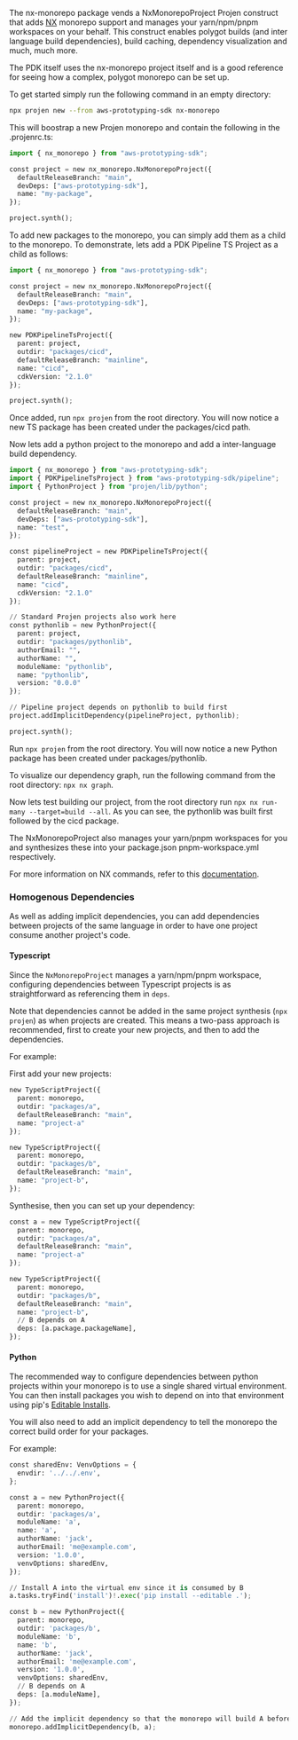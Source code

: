 The nx-monorepo package vends a NxMonorepoProject Projen construct that adds [NX](https://nx.dev/getting-started/intro) monorepo support and manages your yarn/npm/pnpm workspaces on your behalf. This construct enables polygot builds (and inter language build dependencies), build caching, dependency visualization and much, much more.

The PDK itself uses the nx-monorepo project itself and is a good reference for seeing how a complex, polygot monorepo can be set up.

To get started simply run the following command in an empty directory:

```bash
npx projen new --from aws-prototyping-sdk nx-monorepo
```

This will boostrap a new Projen monorepo and contain the following in the .projenrc.ts:

```python
import { nx_monorepo } from "aws-prototyping-sdk";

const project = new nx_monorepo.NxMonorepoProject({
  defaultReleaseBranch: "main",
  devDeps: ["aws-prototyping-sdk"],
  name: "my-package",
});

project.synth();
```

To add new packages to the monorepo, you can simply add them as a child to the monorepo. To demonstrate, lets add a PDK Pipeline TS Project as a child as follows:

```python
import { nx_monorepo } from "aws-prototyping-sdk";

const project = new nx_monorepo.NxMonorepoProject({
  defaultReleaseBranch: "main",
  devDeps: ["aws-prototyping-sdk"],
  name: "my-package",
});

new PDKPipelineTsProject({
  parent: project,
  outdir: "packages/cicd",
  defaultReleaseBranch: "mainline",
  name: "cicd",
  cdkVersion: "2.1.0"
});

project.synth();
```

Once added, run `npx projen` from the root directory. You will now notice a new TS package has been created under the packages/cicd path.

Now lets add a python project to the monorepo and add a inter-language build dependency.

```python
import { nx_monorepo } from "aws-prototyping-sdk";
import { PDKPipelineTsProject } from "aws-prototyping-sdk/pipeline";
import { PythonProject } from "projen/lib/python";

const project = new nx_monorepo.NxMonorepoProject({
  defaultReleaseBranch: "main",
  devDeps: ["aws-prototyping-sdk"],
  name: "test",
});

const pipelineProject = new PDKPipelineTsProject({
  parent: project,
  outdir: "packages/cicd",
  defaultReleaseBranch: "mainline",
  name: "cicd",
  cdkVersion: "2.1.0"
});

// Standard Projen projects also work here
const pythonlib = new PythonProject({
  parent: project,
  outdir: "packages/pythonlib",
  authorEmail: "",
  authorName: "",
  moduleName: "pythonlib",
  name: "pythonlib",
  version: "0.0.0"
});

// Pipeline project depends on pythonlib to build first
project.addImplicitDependency(pipelineProject, pythonlib);

project.synth();
```

Run `npx projen` from the root directory. You will now notice a new Python package has been created under packages/pythonlib.

To visualize our dependency graph, run the following command from the root directory: `npx nx graph`.

Now lets test building our project, from the root directory run `npx nx run-many --target=build --all`. As you can see, the pythonlib was built first followed by the cicd package.

The NxMonorepoProject also manages your yarn/pnpm workspaces for you and synthesizes these into your package.json pnpm-workspace.yml respectively.

For more information on NX commands, refer to this [documentation](https://nx.dev/using-nx/nx-cli).

### Homogenous Dependencies

As well as adding implicit dependencies, you can add dependencies between projects of the same language in order to have one project consume another project's code.

#### Typescript

Since the `NxMonorepoProject` manages a yarn/npm/pnpm workspace, configuring dependencies between Typescript projects is as straightforward as referencing them in `deps`.

Note that dependencies cannot be added in the same project synthesis (`npx projen`) as when projects are created. This means a two-pass approach is recommended, first to create your new projects, and then to add the dependencies.

For example:

First add your new projects:

```python
new TypeScriptProject({
  parent: monorepo,
  outdir: "packages/a",
  defaultReleaseBranch: "main",
  name: "project-a"
});

new TypeScriptProject({
  parent: monorepo,
  outdir: "packages/b",
  defaultReleaseBranch: "main",
  name: "project-b",
});
```

Synthesise, then you can set up your dependency:

```python
const a = new TypeScriptProject({
  parent: monorepo,
  outdir: "packages/a",
  defaultReleaseBranch: "main",
  name: "project-a"
});

new TypeScriptProject({
  parent: monorepo,
  outdir: "packages/b",
  defaultReleaseBranch: "main",
  name: "project-b",
  // B depends on A
  deps: [a.package.packageName],
});
```

#### Python

The recommended way to configure dependencies between python projects within your monorepo is to use a single shared virtual environment. You can then install packages you wish to depend on into that environment using pip's [Editable Installs](https://pip.pypa.io/en/stable/topics/local-project-installs/#editable-installs).

You will also need to add an implicit dependency to tell the monorepo the correct build order for your packages.

For example:

```python
const sharedEnv: VenvOptions = {
  envdir: '../../.env',
};

const a = new PythonProject({
  parent: monorepo,
  outdir: 'packages/a',
  moduleName: 'a',
  name: 'a',
  authorName: 'jack',
  authorEmail: 'me@example.com',
  version: '1.0.0',
  venvOptions: sharedEnv,
});

// Install A into the virtual env since it is consumed by B
a.tasks.tryFind('install')!.exec('pip install --editable .');

const b = new PythonProject({
  parent: monorepo,
  outdir: 'packages/b',
  moduleName: 'b',
  name: 'b',
  authorName: 'jack',
  authorEmail: 'me@example.com',
  version: '1.0.0',
  venvOptions: sharedEnv,
  // B depends on A
  deps: [a.moduleName],
});

// Add the implicit dependency so that the monorepo will build A before B
monorepo.addImplicitDependency(b, a);
```
